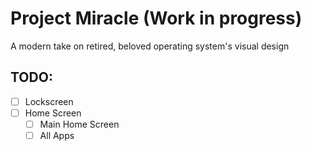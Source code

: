 # Project Miracle (Work in progress)

A modern take on retired, beloved operating system's visual design

## TODO:
- [ ] Lockscreen
- [ ] Home Screen
	- [ ] Main Home Screen
	- [ ] All Apps